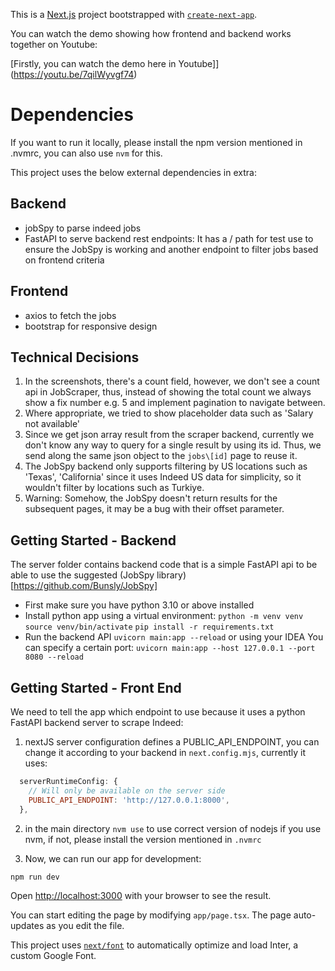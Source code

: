 This is a [Next.js](https://nextjs.org/) project bootstrapped with [`create-next-app`](https://github.com/vercel/next.js/tree/canary/packages/create-next-app).

You can watch the demo showing how frontend and backend works together on Youtube:

[Firstly, you can watch the demo here in Youtube]](https://youtu.be/7qilWyvgf74)

# Dependencies

If you want to run it locally, please install the npm version mentioned in .nvmrc, you can also use `nvm` for this.

This project uses the below external dependencies in extra:
## Backend
- jobSpy to parse indeed jobs
- FastAPI to serve backend rest endpoints: It has a / path for test use to ensure the JobSpy is working
and another endpoint to filter jobs based on frontend criteria

## Frontend
- axios to fetch the jobs
- bootstrap for responsive design

## Technical Decisions

1. In the screenshots, there's a count field, however, we don't see a count api in JobScraper, thus, 
instead of showing the total count we always show a fix number e.g. 5 and implement pagination to navigate between.
2. Where appropriate, we tried to show placeholder data such as 'Salary not available'
3. Since we get json array result from the scraper backend, currently we don't know any way to query 
for a single result by using its id. Thus, we send along the same json object to the `jobs\[id]` page to reuse it.
4. The JobSpy backend only supports filtering by US locations such as 'Texas', 'California' 
since it uses Indeed US data for simplicity, so it wouldn't filter by locations such as Turkiye.
5. Warning: Somehow, the JobSpy doesn't return results for the subsequent pages, it may be a bug with their offset parameter.

## Getting Started - Backend
The server folder contains backend code that is a simple FastAPI api to be able to use the suggested 
(JobSpy library)[https://github.com/Bunsly/JobSpy]

- First make sure you have python 3.10 or above installed
- Install python app using a virtual environment:
`python -m venv venv`
`source venv/bin/activate`
`pip install -r requirements.txt`
- Run the backend API `uvicorn main:app --reload` or using your IDEA
You can specify a certain port: `uvicorn main:app --host 127.0.0.1 --port 8080 --reload`

## Getting Started - Front End

We need to tell the app which endpoint to use because it uses a python FastAPI backend server to scrape Indeed:

1. nextJS server configuration defines a PUBLIC_API_ENDPOINT, you can change it according to your backend in
`next.config.mjs`, currently it uses:
```next.config.mjs
  serverRuntimeConfig: {
    // Will only be available on the server side
    PUBLIC_API_ENDPOINT: 'http://127.0.0.1:8000',
  },
```

2. in the main directory
`nvm use` 
to use correct version of nodejs if you use nvm, if not, please install the version mentioned in `.nvmrc`

3. Now, we can run our app for development:

```bash
npm run dev
```

Open [http://localhost:3000](http://localhost:3000) with your browser to see the result.

You can start editing the page by modifying `app/page.tsx`. The page auto-updates as you edit the file.

This project uses [`next/font`](https://nextjs.org/docs/basic-features/font-optimization) to automatically optimize and load Inter, a custom Google Font.

